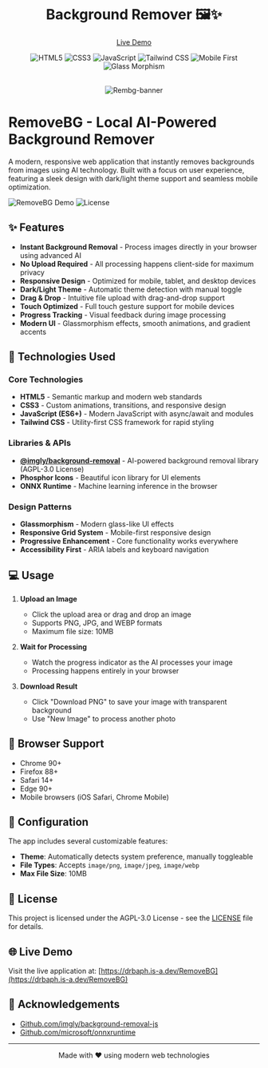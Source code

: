 <div align="center">

# Background Remover 🖼️✨
[Live Demo](https://drbaph.is-a.dev/RemoveBG/)
</div>

<div align="center">
  <img src="https://img.shields.io/badge/HTML5-E34F26?style=for-the-badge&logo=html5&logoColor=white" alt="HTML5" />
  <img src="https://img.shields.io/badge/CSS3-1572B6?style=for-the-badge&logo=css3&logoColor=white" alt="CSS3" />
  <img src="https://img.shields.io/badge/JavaScript-ES6+-F7DF1E?style=for-the-badge&logo=javascript&logoColor=black" alt="JavaScript" />
  <img src="https://img.shields.io/badge/Tailwind_CSS-06B6D4?style=for-the-badge&logo=tailwindcss&logoColor=white" alt="Tailwind CSS" />
  <img src="https://img.shields.io/badge/Mobile_First-000000?style=for-the-badge&logo=responsive&logoColor=white" alt="Mobile First" />
  <img src="https://img.shields.io/badge/Glass_Morphism-000000?style=for-the-badge&logo=glass&logoColor=white" alt="Glass Morphism" />
</div>

<div align="center">
<br>
  
![Rembg-banner](https://github.com/user-attachments/assets/04d100a9-5f65-46cd-b532-d2e23cb3c5bc)


</div>

# RemoveBG - Local AI-Powered Background Remover

A modern, responsive web application that instantly removes backgrounds from images using AI technology. Built with a focus on user experience, featuring a sleek design with dark/light theme support and seamless mobile optimization.

![RemoveBG Demo](https://img.shields.io/badge/Demo-Live-brightgreen)
![License](https://img.shields.io/badge/License-AGPL--3.0-blue.svg)

## ✨ Features

- **Instant Background Removal** - Process images directly in your browser using advanced AI
- **No Upload Required** - All processing happens client-side for maximum privacy
- **Responsive Design** - Optimized for mobile, tablet, and desktop devices
- **Dark/Light Theme** - Automatic theme detection with manual toggle
- **Drag & Drop** - Intuitive file upload with drag-and-drop support
- **Touch Optimized** - Full touch gesture support for mobile devices
- **Progress Tracking** - Visual feedback during image processing
- **Modern UI** - Glassmorphism effects, smooth animations, and gradient accents

## 🚀 Technologies Used

### Core Technologies
- **HTML5** - Semantic markup and modern web standards
- **CSS3** - Custom animations, transitions, and responsive design
- **JavaScript (ES6+)** - Modern JavaScript with async/await and modules
- **Tailwind CSS** - Utility-first CSS framework for rapid styling

### Libraries & APIs
- **[@imgly/background-removal](https://github.com/imgly/background-removal-js)** - AI-powered background removal library (AGPL-3.0 License)
- **Phosphor Icons** - Beautiful icon library for UI elements
- **ONNX Runtime** - Machine learning inference in the browser

### Design Patterns
- **Glassmorphism** - Modern glass-like UI effects
- **Responsive Grid System** - Mobile-first responsive design
- **Progressive Enhancement** - Core functionality works everywhere
- **Accessibility First** - ARIA labels and keyboard navigation


## 💻 Usage

1. **Upload an Image**
   - Click the upload area or drag and drop an image
   - Supports PNG, JPG, and WEBP formats
   - Maximum file size: 10MB

2. **Wait for Processing**
   - Watch the progress indicator as the AI processes your image
   - Processing happens entirely in your browser

3. **Download Result**
   - Click "Download PNG" to save your image with transparent background
   - Use "New Image" to process another photo

## 📱 Browser Support

- Chrome 90+
- Firefox 88+
- Safari 14+
- Edge 90+
- Mobile browsers (iOS Safari, Chrome Mobile)

## 🔧 Configuration

The app includes several customizable features:

- **Theme**: Automatically detects system preference, manually toggleable
- **File Types**: Accepts `image/png`, `image/jpeg`, `image/webp`
- **Max File Size**: 10MB 

## 📄 License

This project is licensed under the AGPL-3.0 License - see the [LICENSE](LICENSE) file for details.

## 🌐 Live Demo

Visit the live application at: [https://drbaph.is-a.dev/RemoveBG](https://drbaph.is-a.dev/RemoveBG)

## 🙏 Acknowledgements

- [Github.com/imgly/background-removal-js](https://github.com/imgly/background-removal-js)
- [Github.com/microsoft/onnxruntime](https://github.com/microsoft/onnxruntime)

---

<p align="center">Made with ❤️ using modern web technologies</p>
